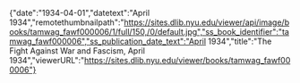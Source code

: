 {"date":"1934-04-01","datetext":"April 1934","remotethumbnailpath":"https://sites.dlib.nyu.edu/viewer/api/image/books/tamwag_fawf000006/1/full/150,/0/default.jpg","ss_book_identifier":"tamwag_fawf000006","ss_publication_date_text":"April 1934","title":"The Fight Against War and Fascism, April 1934","viewerURL":"https://sites.dlib.nyu.edu/viewer/books/tamwag_fawf000006"}